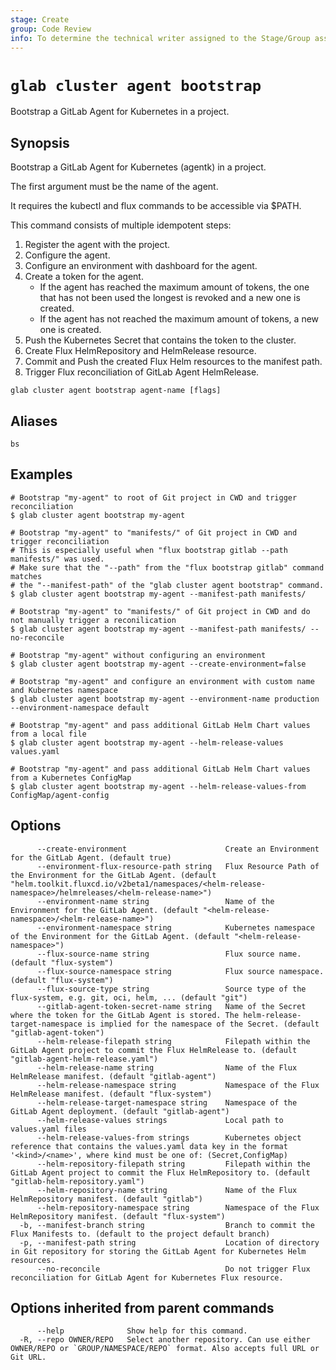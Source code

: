 ```yaml
---
stage: Create
group: Code Review
info: To determine the technical writer assigned to the Stage/Group associated with this page, see https://about.gitlab.com/handbook/product/ux/technical-writing/#assignments
---
```


<!--
This documentation is auto generated by a script.
Please do not edit this file directly. Run `make gen-docs` instead.
-->

# `glab cluster agent bootstrap`

Bootstrap a GitLab Agent for Kubernetes in a project.

## Synopsis

Bootstrap a GitLab Agent for Kubernetes (agentk) in a project.

The first argument must be the name of the agent.

It requires the kubectl and flux commands to be accessible via $PATH.

This command consists of multiple idempotent steps:

1. Register the agent with the project.
2. Configure the agent.
3. Configure an environment with dashboard for the agent.
4. Create a token for the agent.
   - If the agent has reached the maximum amount of tokens,
     the one that has not been used the longest is revoked
     and a new one is created.
   - If the agent has not reached the maximum amount of tokens,
     a new one is created.
5. Push the Kubernetes Secret that contains the token to the cluster.
6. Create Flux HelmRepository and HelmRelease resource.
7. Commit and Push the created Flux Helm resources to the manifest path.
8. Trigger Flux reconciliation of GitLab Agent HelmRelease.

```plaintext
glab cluster agent bootstrap agent-name [flags]
```

## Aliases

```plaintext
bs
```

## Examples

```console
# Bootstrap "my-agent" to root of Git project in CWD and trigger reconciliation
$ glab cluster agent bootstrap my-agent

# Bootstrap "my-agent" to "manifests/" of Git project in CWD and trigger reconciliation
# This is especially useful when "flux bootstrap gitlab --path manifests/" was used.
# Make sure that the "--path" from the "flux bootstrap gitlab" command matches
# the "--manifest-path" of the "glab cluster agent bootstrap" command.
$ glab cluster agent bootstrap my-agent --manifest-path manifests/

# Bootstrap "my-agent" to "manifests/" of Git project in CWD and do not manually trigger a reconilication
$ glab cluster agent bootstrap my-agent --manifest-path manifests/ --no-reconcile

# Bootstrap "my-agent" without configuring an environment
$ glab cluster agent bootstrap my-agent --create-environment=false

# Bootstrap "my-agent" and configure an environment with custom name and Kubernetes namespace
$ glab cluster agent bootstrap my-agent --environment-name production --environment-namespace default

# Bootstrap "my-agent" and pass additional GitLab Helm Chart values from a local file
$ glab cluster agent bootstrap my-agent --helm-release-values values.yaml

# Bootstrap "my-agent" and pass additional GitLab Helm Chart values from a Kubernetes ConfigMap
$ glab cluster agent bootstrap my-agent --helm-release-values-from ConfigMap/agent-config

```

## Options

```plaintext
      --create-environment                      Create an Environment for the GitLab Agent. (default true)
      --environment-flux-resource-path string   Flux Resource Path of the Environment for the GitLab Agent. (default "helm.toolkit.fluxcd.io/v2beta1/namespaces/<helm-release-namespace>/helmreleases/<helm-release-name>")
      --environment-name string                 Name of the Environment for the GitLab Agent. (default "<helm-release-namespace>/<helm-release-name>")
      --environment-namespace string            Kubernetes namespace of the Environment for the GitLab Agent. (default "<helm-release-namespace>")
      --flux-source-name string                 Flux source name. (default "flux-system")
      --flux-source-namespace string            Flux source namespace. (default "flux-system")
      --flux-source-type string                 Source type of the flux-system, e.g. git, oci, helm, ... (default "git")
      --gitlab-agent-token-secret-name string   Name of the Secret where the token for the GitLab Agent is stored. The helm-release-target-namespace is implied for the namespace of the Secret. (default "gitlab-agent-token")
      --helm-release-filepath string            Filepath within the GitLab Agent project to commit the Flux HelmRelease to. (default "gitlab-agent-helm-release.yaml")
      --helm-release-name string                Name of the Flux HelmRelease manifest. (default "gitlab-agent")
      --helm-release-namespace string           Namespace of the Flux HelmRelease manifest. (default "flux-system")
      --helm-release-target-namespace string    Namespace of the GitLab Agent deployment. (default "gitlab-agent")
      --helm-release-values strings             Local path to values.yaml files
      --helm-release-values-from strings        Kubernetes object reference that contains the values.yaml data key in the format '<kind>/<name>', where kind must be one of: (Secret,ConfigMap)
      --helm-repository-filepath string         Filepath within the GitLab Agent project to commit the Flux HelmRepository to. (default "gitlab-helm-repository.yaml")
      --helm-repository-name string             Name of the Flux HelmRepository manifest. (default "gitlab")
      --helm-repository-namespace string        Namespace of the Flux HelmRepository manifest. (default "flux-system")
  -b, --manifest-branch string                  Branch to commit the Flux Manifests to. (default to the project default branch)
  -p, --manifest-path string                    Location of directory in Git repository for storing the GitLab Agent for Kubernetes Helm resources.
      --no-reconcile                            Do not trigger Flux reconciliation for GitLab Agent for Kubernetes Flux resource.
```

## Options inherited from parent commands

```plaintext
      --help              Show help for this command.
  -R, --repo OWNER/REPO   Select another repository. Can use either OWNER/REPO or `GROUP/NAMESPACE/REPO` format. Also accepts full URL or Git URL.
```
